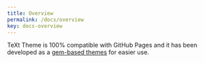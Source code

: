 ```yaml
---
title: Overview
permalink: /docs/overview
key: docs-overview
---
```


TeXt Theme is 100% compatible with GitHub Pages and it has been developed as a [gem-based themes](https://jekyllrb.com/docs/themes/) for easier use.
